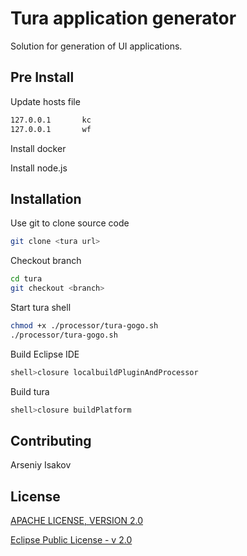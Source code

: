 # Tura application generator

Solution for generation of UI applications. 

## Pre Install

Update hosts file

```bash
127.0.0.1       kc
127.0.0.1       wf
```

Install docker

Install node.js

## Installation

Use git to clone source code

```bash
git clone <tura url>
```

Checkout branch

```bash
cd tura
git checkout <branch>
```
 
Start tura shell

```bash
chmod +x ./processor/tura-gogo.sh
./processor/tura-gogo.sh
```

Build Eclipse IDE

```bash
shell>closure localbuildPluginAndProcessor
```

Build tura

```bash
shell>closure buildPlatform
```

## Contributing
Arseniy Isakov

## License
[APACHE LICENSE, VERSION 2.0](https://www.apache.org/licenses/LICENSE-2.0)

[Eclipse Public License - v 2.0](https://www.eclipse.org/legal/epl-2.0/) 